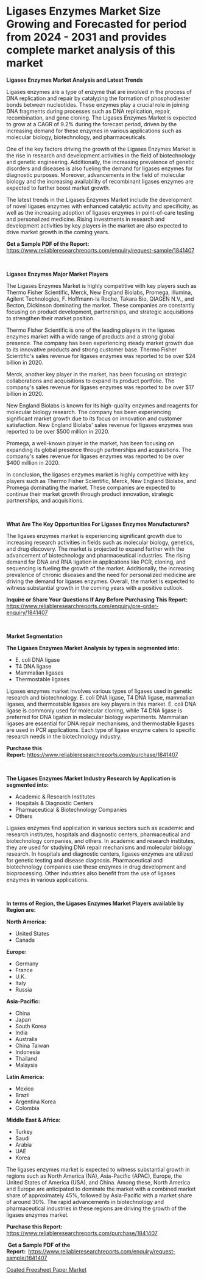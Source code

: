 <p><h1>Ligases Enzymes Market Size Growing and Forecasted for period from 2024 - 2031 and provides complete market analysis of this market</h1></p><p><strong>Ligases Enzymes Market Analysis and Latest Trends</strong></p>
<p><p>Ligases enzymes are a type of enzyme that are involved in the process of DNA replication and repair by catalyzing the formation of phosphodiester bonds between nucleotides. These enzymes play a crucial role in joining DNA fragments during processes such as DNA replication, repair, recombination, and gene cloning. The Ligases Enzymes Market is expected to grow at a CAGR of 9.2% during the forecast period, driven by the increasing demand for these enzymes in various applications such as molecular biology, biotechnology, and pharmaceuticals.</p><p>One of the key factors driving the growth of the Ligases Enzymes Market is the rise in research and development activities in the field of biotechnology and genetic engineering. Additionally, the increasing prevalence of genetic disorders and diseases is also fueling the demand for ligases enzymes for diagnostic purposes. Moreover, advancements in the field of molecular biology and the increasing availability of recombinant ligases enzymes are expected to further boost market growth.</p><p>The latest trends in the Ligases Enzymes Market include the development of novel ligases enzymes with enhanced catalytic activity and specificity, as well as the increasing adoption of ligases enzymes in point-of-care testing and personalized medicine. Rising investments in research and development activities by key players in the market are also expected to drive market growth in the coming years.</p></p>
<p><strong>Get a Sample PDF of the Report:&nbsp;</strong> <a href="https://www.reliableresearchreports.com/enquiry/request-sample/1841407">https://www.reliableresearchreports.com/enquiry/request-sample/1841407</a></p>
<p>&nbsp;</p>
<p><strong>Ligases Enzymes Major Market Players</strong></p>
<p><p>The Ligases Enzymes Market is highly competitive with key players such as Thermo Fisher Scientific, Merck, New England Biolabs, Promega, Illumina, Agilent Technologies, F. Hoffmann-la Roche, Takara Bio, QIAGEN N.V., and Becton, Dickinson dominating the market. These companies are constantly focusing on product development, partnerships, and strategic acquisitions to strengthen their market position.</p><p>Thermo Fisher Scientific is one of the leading players in the ligases enzymes market with a wide range of products and a strong global presence. The company has been experiencing steady market growth due to its innovative products and strong customer base. Thermo Fisher Scientific's sales revenue for ligases enzymes was reported to be over $24 billion in 2020.</p><p>Merck, another key player in the market, has been focusing on strategic collaborations and acquisitions to expand its product portfolio. The company's sales revenue for ligases enzymes was reported to be over $17 billion in 2020.</p><p>New England Biolabs is known for its high-quality enzymes and reagents for molecular biology research. The company has been experiencing significant market growth due to its focus on innovation and customer satisfaction. New England Biolabs' sales revenue for ligases enzymes was reported to be over $500 million in 2020.</p><p>Promega, a well-known player in the market, has been focusing on expanding its global presence through partnerships and acquisitions. The company's sales revenue for ligases enzymes was reported to be over $400 million in 2020.</p><p>In conclusion, the ligases enzymes market is highly competitive with key players such as Thermo Fisher Scientific, Merck, New England Biolabs, and Promega dominating the market. These companies are expected to continue their market growth through product innovation, strategic partnerships, and acquisitions.</p></p>
<p>&nbsp;</p>
<p><strong>What Are The Key Opportunities For Ligases Enzymes Manufacturers?</strong></p>
<p><p>The ligases enzymes market is experiencing significant growth due to increasing research activities in fields such as molecular biology, genetics, and drug discovery. The market is projected to expand further with the advancement of biotechnology and pharmaceutical industries. The rising demand for DNA and RNA ligation in applications like PCR, cloning, and sequencing is fueling the growth of the market. Additionally, the increasing prevalence of chronic diseases and the need for personalized medicine are driving the demand for ligases enzymes. Overall, the market is expected to witness substantial growth in the coming years with a positive outlook.</p></p>
<p><strong>Inquire or Share Your Questions If Any Before Purchasing This Report:</strong> <a href="https://www.reliableresearchreports.com/enquiry/pre-order-enquiry/1841407">https://www.reliableresearchreports.com/enquiry/pre-order-enquiry/1841407</a></p>
<p>&nbsp;</p>
<p><strong>Market Segmentation</strong></p>
<p><strong>The Ligases Enzymes Market Analysis by types is segmented into:</strong></p>
<p><ul><li>E. coli DNA ligase</li><li>T4 DNA ligase</li><li>Mammalian ligases</li><li>Thermostable ligases</li></ul></p>
<p><p>Ligases enzymes market involves various types of ligases used in genetic research and biotechnology. E. coli DNA ligase, T4 DNA ligase, mammalian ligases, and thermostable ligases are key players in this market. E. coli DNA ligase is commonly used for molecular cloning, while T4 DNA ligase is preferred for DNA ligation in molecular biology experiments. Mammalian ligases are essential for DNA repair mechanisms, and thermostable ligases are used in PCR applications. Each type of ligase enzyme caters to specific research needs in the biotechnology industry.</p></p>
<p><strong>Purchase this Report:&nbsp;</strong><a href="https://www.reliableresearchreports.com/purchase/1841407">https://www.reliableresearchreports.com/purchase/1841407</a></p>
<p>&nbsp;</p>
<p><strong>The Ligases Enzymes Market Industry Research by Application is segmented into:</strong></p>
<p><ul><li>Academic & Research Institutes</li><li>Hospitals & Diagnostic Centers</li><li>Pharmaceutical & Biotechnology Companies</li><li>Others</li></ul></p>
<p><p>Ligases enzymes find application in various sectors such as academic and research institutes, hospitals and diagnostic centers, pharmaceutical and biotechnology companies, and others. In academic and research institutes, they are used for studying DNA repair mechanisms and molecular biology research. In hospitals and diagnostic centers, ligases enzymes are utilized for genetic testing and disease diagnosis. Pharmaceutical and biotechnology companies use these enzymes in drug development and bioprocessing. Other industries also benefit from the use of ligases enzymes in various applications.</p></p>
<p>&nbsp;</p>
<p><strong>In terms of Region, the Ligases Enzymes Market Players available by Region are:</strong></p>
<p>
    <p> <strong> North America: </strong>
        <ul>
            <li>United States</li>
            <li>Canada</li>
        </ul>
        </p> 
    <p> <strong> Europe: </strong>
        <ul>
            <li>Germany</li>
            <li>France</li>
            <li>U.K.</li>
            <li>Italy</li>
            <li>Russia</li>
        </ul>
        </p> 
    <p> <strong> Asia-Pacific: </strong>
        <ul>
            <li>China</li>
            <li>Japan</li>
            <li>South Korea</li>
            <li>India</li>
            <li>Australia</li>
            <li>China Taiwan</li>
            <li>Indonesia</li>
            <li>Thailand</li>
            <li>Malaysia</li>
        </ul>
        </p> 
    <p> <strong> Latin America: </strong>
        <ul>
            <li>Mexico</li>
            <li>Brazil</li>
            <li>Argentina Korea</li>
            <li>Colombia</li>
        </ul>
        </p> 
    <p> <strong> Middle East & Africa: </strong>
        <ul>
            <li>Turkey</li>
            <li>Saudi</li>
            <li>Arabia</li>
            <li>UAE</li>
            <li>Korea</li>
        </ul>
    </p>
    </p>
<p><p>The ligases enzymes market is expected to witness substantial growth in regions such as North America (NA), Asia-Pacific (APAC), Europe, the United States of America (USA), and China. Among these, North America and Europe are anticipated to dominate the market with a combined market share of approximately 45%, followed by Asia-Pacific with a market share of around 30%. The rapid advancements in biotechnology and pharmaceutical industries in these regions are driving the growth of the ligases enzymes market.</p></p>
<p><strong>Purchase this Report: </strong><a href="https://www.reliableresearchreports.com/purchase/1841407">https://www.reliableresearchreports.com/purchase/1841407</a></p>
<p>&nbsp;<strong>Get a Sample PDF of the Report:&nbsp;&nbsp;</strong><a href="https://www.reliableresearchreports.com/enquiry/request-sample/1841407">https://www.reliableresearchreports.com/enquiry/request-sample/1841407</a></p>
<p><strong></strong></p>
<p><p><a href="https://github.com/Alonsoolds3wq1d81czn8rbol/Market-Research-Report-List-1/blob/main/coated-freesheet-paper-market.md">Coated Freesheet Paper Market</a></p></p>